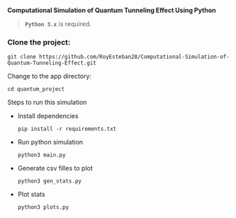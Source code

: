 **Computational Simulation of Quantum Tunneling Effect Using Python**

> **`Python 3.x`** is required.

### Clone the project:

```
git clone https://github.com/RoyEsteban28/Computational-Simulation-of-Quantum-Tunneling-Effect.git
```

Change to the app directory:

```
cd quantum_project
```

Steps to run this simulation

* Install dependencies

  `pip install -r requirements.txt`
* Run python simulation

  `python3 main.py`
* Generate csv filles to plot

  `python3 gen_stats.py`
* Plot stats

  `python3 plots.py`

